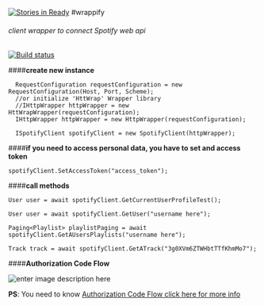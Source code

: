 [![Stories in Ready](https://badge.waffle.io/volkanakinpasa/wrappify.png?label=ready&title=Ready)](https://waffle.io/volkanakinpasa/wrappify)
#wrappify
###### client wrapper to connect Spotify web api

[![Build status](https://ci.appveyor.com/api/projects/status/is9kqbv2ous3aypd/branch/master?svg=true)](https://ci.appveyor.com/project/volkanakinpasa/wrappify/branch/master)

####**create new instance**


      RequestConfiguration requestConfiguration = new RequestConfiguration(Host, Port, Scheme);
      //or initialize 'HttWrap' Wrapper library
      //IHttpWrapper httpWrapper = new HttWrapWrapper(requestConfiguration);
      IHttpWrapper httpWrapper = new HttpWrapper(requestConfiguration);
      
      ISpotifyClient spotifyClient = new SpotifyClient(httpWrapper);




####**if you need to access personal data, you have to set and access token**

    spotifyClient.SetAccessToken("access_token");

####**call methods**

    User user = await spotifyClient.GetCurrentUserProfileTest();
    
    User user = await spotifyClient.GetUser("username here");
    
    Paging<Playlist> playlistPaging = await spotifyClient.GetAUsersPlaylists("username here");
    
    Track track = await spotifyClient.GetATrack("3g0XVm6ZTWHbtTTfKhmMo7");
	
	
####**Authorization Code Flow**

![enter image description here](https://developer.spotify.com/wp-content/uploads/2014/04/Authorization-Code-Flow-Diagram.png)
 

**PS**: You need to know [Authorization Code Flow click here for more info ](https://developer.spotify.com/web-api/authorization-guide/)